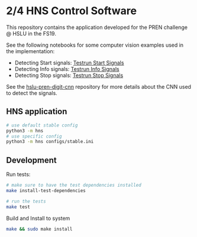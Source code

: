 # 2/4 HNS Control Software

This repository contains the application developed for the
PREN challenge @ HSLU in the FS19.

See the following notebooks for some computer vision examples used in the implementation:

* Detecting Start signals: [Testrun Start Signals](notebooks/Testrun%20Start%20Signals.ipynb)
* Detecting Info signals: [Testrun Info Signals](notebooks/Testrun%20Info%20Signals.ipynb)
* Detecting Stop signals: [Testrun Stop Signals](notebooks/Testrun%20Stop%20Signals.ipynb)

See the [hslu-pren-digit-cnn](https://github.com/timofurrer/hslu-pren-digit-cnn) repository
for more details about the CNN used to detect the signals.


## HNS application

```bash
# use default stable config
python3 -m hns
# use specific config
python3 -m hns configs/stable.ini
```

## Development

Run tests:

```bash
# make sure to have the test dependencies installed
make install-test-dependencies

# run the tests
make test
```

Build and Install to system

```bash
make && sudo make install
```
